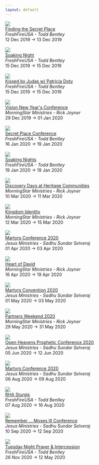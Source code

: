 ```yaml
---
layout: default
---
```


<div class='event-row'><div class='event column'><a target='_blank' href='http://www.freshfireusa.com/events/view/1031-Finding-the-Secret-Place'><img src='http://app.everlightcms.com/assets/49/images/tbr.png'></a><br><a target='_blank' href='http://www.freshfireusa.com/events/view/1031-Finding-the-Secret-Place'>Finding the Secret Place</a><br><i>FreshFireUSA - Todd Bentley</i><br>12 Dec 2019 -> 13 Dec 2019<br><br></div><div class='event column'><a target='_blank' href='http://www.freshfireusa.com/events/view/1033-Soaking-Night'><img src='http://app.everlightcms.com/assets/49/images/12.15_.19_.png'></a><br><a target='_blank' href='http://www.freshfireusa.com/events/view/1033-Soaking-Night'>Soaking Night</a><br><i>FreshFireUSA - Todd Bentley</i><br>15 Dec 2019 -> 15 Dec 2019<br><br></div></div><div class='event-row'><div class='event column'><a target='_blank' href='http://www.freshfireusa.com/events/view/1035-Kissed-by-Judas-w-Patricia-Doty'><img src='http://app.everlightcms.com/assets/49/images/patricia.png'></a><br><a target='_blank' href='http://www.freshfireusa.com/events/view/1035-Kissed-by-Judas-w-Patricia-Doty'>Kissed by Judas w/ Patricia Doty</a><br><i>FreshFireUSA - Todd Bentley</i><br>15 Dec 2019 -> 15 Dec 2019<br><br></div><div class='event column'><a target='_blank' href='https://mstarevents.com/vision2019'><img src='https://www.morningstarministries.org/sites/prod.morningstarministries.org/files/event-images/Vision%20Square.jpg'></a><br><a target='_blank' href='https://mstarevents.com/vision2019'>Vision New Year's Conference</a><br><i>MorningStar Ministries - Rick Joyner</i><br>29 Dec 2019 -> 01 Jan 2020<br><br></div></div><div class='event-row'><div class='event column'><a target='_blank' href='http://www.freshfireusa.com/events/view/921-Secret-Place-Conference'><img src='http://app.everlightcms.com/assets/49/images/spconfrence.png'></a><br><a target='_blank' href='http://www.freshfireusa.com/events/view/921-Secret-Place-Conference'>Secret Place Conference</a><br><i>FreshFireUSA - Todd Bentley</i><br>16 Jan 2020 -> 19 Jan 2020<br><br></div><div class='event column'><a target='_blank' href='http://www.freshfireusa.com/events/view/1030-Soaking-Nights'><img src='http://app.everlightcms.com/assets/49/images/10.13_.19_1_.png'></a><br><a target='_blank' href='http://www.freshfireusa.com/events/view/1030-Soaking-Nights'>Soaking Nights</a><br><i>FreshFireUSA - Todd Bentley</i><br>19 Jan 2020 -> 19 Jan 2020<br><br></div></div><div class='event-row'><div class='event column'><a target='_blank' href='https://www.heritagecommunities.org/'><img src='https://www.morningstarministries.org/sites/prod.morningstarministries.org/files/event-images/Discovery%20Weekend%202019%20600x%20600.jpg'></a><br><a target='_blank' href='https://www.heritagecommunities.org/'>Discovery Days at Heritage Communities</a><br><i>MorningStar Ministries - Rick Joyner</i><br>10 Mar 2020 -> 11 Mar 2020<br><br></div><div class='event column'><a target='_blank' href='https://mstarevents.com/50plus'><img src='https://www.morningstarministries.org/sites/prod.morningstarministries.org/files/event-images/5020%20SM%20Square.jpg'></a><br><a target='_blank' href='https://mstarevents.com/50plus'>Kingdom Identity</a><br><i>MorningStar Ministries - Rick Joyner</i><br>12 Mar 2020 -> 15 Mar 2020<br><br></div></div><div class='event-row'><div class='event column'><a target='_blank' href='img/meet/MartyrsConference_2020_Indonesias.jpg'><img src='img/meet/IMC.png'></a><br><a target='_blank' href='img/meet/MartyrsConference_2020_Indonesias.jpg'>Martyrs Conference 2020</a><br><i>Jesus Ministries - Sadhu Sundar Selveraj</i><br>01 Apr 2020 -> 03 Apr 2020<br><br></div><div class='event column'><a target='_blank' href='https://mstarevents.com/heartofdavid'><img src='https://www.morningstarministries.org/sites/prod.morningstarministries.org/files/event-images/HOD%20SM%20Square.jpg'></a><br><a target='_blank' href='https://mstarevents.com/heartofdavid'>Heart of David</a><br><i>MorningStar Ministries - Rick Joyner</i><br>16 Apr 2020 -> 19 Apr 2020<br><br></div></div><div class='event-row'><div class='event column'><a target='_blank' href='http://www.jesusministries.org/itinerary.php'><img src='img/meet/UPE.jpg'></a><br><a target='_blank' href='http://www.jesusministries.org/itinerary.php'>Martyrs Convention 2020</a><br><i>Jesus Ministries - Sadhu Sundar Selveraj</i><br>01 May 2020 -> 03 May 2020<br><br></div><div class='event column'><a target='_blank' href='https://mstarevents.com/pw20'><img src='https://www.morningstarministries.org/sites/prod.morningstarministries.org/files/event-images/Partner%202020%20eBlast%20600x%20600.jpg'></a><br><a target='_blank' href='https://mstarevents.com/pw20'>Partners Weekend 2020</a><br><i>MorningStar Ministries - Rick Joyner</i><br>29 May 2020 -> 31 May 2020<br><br></div></div><div class='event-row'><div class='event column'><a target='_blank' href='http://www.jesusministries.org/itinerary.php'><img src='img/meet/UPE.jpg'></a><br><a target='_blank' href='http://www.jesusministries.org/itinerary.php'>Open Heavens Prophetic Conference 2020</a><br><i>Jesus Ministries - Sadhu Sundar Selveraj</i><br>05 Jun 2020 -> 12 Jun 2020<br><br></div><div class='event column'><a target='_blank' href='https://www.barrettinternationalministries.org/upcoming-events'><img src='img/meet/Americas.jpg'></a><br><a target='_blank' href='https://www.barrettinternationalministries.org/upcoming-events'>Martyrs Conference 2020</a><br><i>Jesus Ministries - Sadhu Sundar Selveraj</i><br>06 Aug 2020 -> 09 Aug 2020<br><br></div></div><div class='event-row'><div class='event column'><a target='_blank' href='http://www.freshfireusa.com/events/view/1022-RHA-Sturgis'><img src='http://app.everlightcms.com/assets/49/images/sturgis_.jpg'></a><br><a target='_blank' href='http://www.freshfireusa.com/events/view/1022-RHA-Sturgis'>RHA Sturgis</a><br><i>FreshFireUSA - Todd Bentley</i><br>07 Aug 2020 -> 16 Aug 2020<br><br></div><div class='event column'><a target='_blank' href='http://www.jesusministries.org/itinerary.php'><img src='img/meet/UPE.jpg'></a><br><a target='_blank' href='http://www.jesusministries.org/itinerary.php'>Remember ... Moses III Conference</a><br><i>Jesus Ministries - Sadhu Sundar Selveraj</i><br>10 Sep 2020 -> 12 Sep 2020<br><br></div></div><div class='event-row'><div class='event column'><a target='_blank' href='http://www.freshfireusa.com/events/view/1032-Tuesday-Night-Prayer-Intercession'><img src='http://app.everlightcms.com/assets/49/images/prayer_service_wide_t.jpg'></a><br><a target='_blank' href='http://www.freshfireusa.com/events/view/1032-Tuesday-Night-Prayer-Intercession'>Tuesday Night Prayer & Intercession</a><br><i>FreshFireUSA - Todd Bentley</i><br>26 Nov 2020 -> 12 May 2020<br><br></div>
